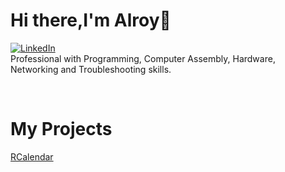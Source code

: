 <p><h1>Hi there,I'm Alroy👋</h1></p>
    <p><a href="https://www.linkedin.com/in/alroy-fernandes-5a12b0131/"><img src="https://img.shields.io/badge/linkedin-%230077B5.svg?&style=for-the-badge&logo=linkedin&logoColor=white" alt="LinkedIn" /></a><br>
    Professional with Programming, Computer Assembly, Hardware, Networking and Troubleshooting skills.
    </p><br>
    <p><h1>My Projects</h1></p>
    <a href="https://romantic-kowalevski-407b39.netlify.app/">RCalendar</a>
    <br>
    <img href="https://github.com/natsudragneel5/natsudragneel5/blob/main/rcalLogo.jpg" />
    
<!--
Here are some ideas to get you started:

- 🔭 I’m currently working on ...
- 🌱 I’m currently learning ...
- 👯 I’m looking to collaborate on ...
- 🤔 I’m looking for help with ...
- 💬 Ask me about ...
- 📫 How to reach me: ...
- 😄 Pronouns: ...
- ⚡ Fun fact: ...
-->
